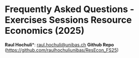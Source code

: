 # Frequently Asked Questions - Exercises Sessions Resource Economics (2025)

**Raul Hochuli***: [raul.hochuli@unibas.ch](mailto:raul.hochuli@unibas.ch)
**Github Repo** (https://github.com/raulhochuliunibas/ResEcon_FS25)
